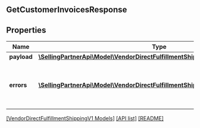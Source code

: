 ## GetCustomerInvoicesResponse

## Properties

Name | Type | Description | Notes
------------ | ------------- | ------------- | -------------
**payload** | [**\SellingPartnerApi\Model\VendorDirectFulfillmentShippingV1\CustomerInvoiceList**](CustomerInvoiceList.md) |  | [optional]
**errors** | [**\SellingPartnerApi\Model\VendorDirectFulfillmentShippingV1\Error[]**](Error.md) | A list of error responses returned when a request is unsuccessful. | [optional]

[[VendorDirectFulfillmentShippingV1 Models]](../) [[API list]](../../Api) [[README]](../../../README.md)
